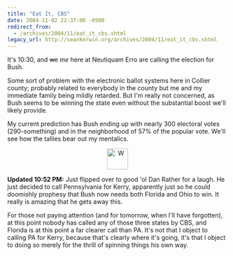 ```yaml
---
title: "Eat It, CBS"
date: 2004-11-02 22:37:00 -0500
redirect_from:
  - /archives/2004/11/eat_it_cbs.shtml
legacy_url: http://seankerwin.org/archives/2004/11/eat_it_cbs.shtml
---
```

<p>It's 10:30, and <span style="text-decoration:line-through">we</span> <i>me</i> here at Neutiquam Erro are calling the election for Bush.</p>

<p>Some sort of problem with the electronic ballot systems here in Collier county; probably related to everybody in the county but me and my immediate family being mildly retarded.  But I'm really not concerned, as Bush seems to be winning the state even without the substantial boost we'll likely provide.</p>

<p>My current prediction has Bush ending up with nearly 300 electoral votes (290-something) and in the neighborhood of 57% of the popular vote.  We'll see how the tallies bear out my mentalics.</p>
<div style="text-align:center; margin:0;"><img alt="W" src="http://hamstergeddon.dyndns.org/images/W.jpg" width="48" height="48" border="0" /></div>

<p><b>Updated 10:52 PM:</b> Just flipped over to good 'ol Dan Rather for a laugh.  He just decided to call Pennsylvania for Kerry, apparently just so he could doomishly prophesy that Bush now needs both Florida and Ohio to win.  It really is amazing that he gets away this.</p>

<p>For those not paying attention (and for tomorrow, when I'll have forgotten), at this point nobody has called any of those three states by CBS, and Florida is at this point a far clearer call than PA.  It's not that I object to calling PA for Kerry, because that's clearly where it's going, it's that I object to doing so merely for the thrill of spinning things his own way.</p>
